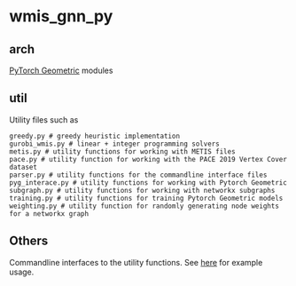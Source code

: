 # wmis_gnn_py

## arch
[PyTorch Geometric](https://pytorch-geometric.readthedocs.io/en/latest/index.html) modules

## util
Utility files such as
```
greedy.py # greedy heuristic implementation
gurobi_wmis.py # linear + integer programming solvers
metis.py # utility functions for working with METIS files
pace.py # utility function for working with the PACE 2019 Vertex Cover dataset
parser.py # utility functions for the commandline interface files
pyg_interace.py # utility functions for working with Pytorch Geometric
subgraph.py # utility functions for working with networkx subgraphs
training.py # utility functions for training Pytorch Geometric models
weighting.py # utility function for randomly generating node weights for a networkx graph
```

## Others
Commandline interfaces to the utility functions.
See [here](https://github.com/felix-cfzhou/CPSC583-Project) for example usage.

